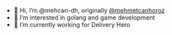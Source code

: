 - 👋 Hi, I’m @mehcan-dh, originally [@mehmetcanhoroz](https://github.com/mehmetcanhoroz)
- 👀 I’m interested in golang and game development
- 🏢 I’m currently working for Delivery Hero

<!---
mehcan-dh/mehcan-dh is a ✨ special ✨ repository because its `README.md` (this file) appears on your GitHub profile.
You can click the Preview link to take a look at your changes.
--->
